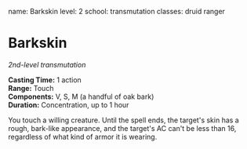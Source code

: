 name: Barkskin
level: 2
school: transmutation
classes: druid
         ranger

# Barkskin 
_2nd-level transmutation_ 

**Casting Time:** 1 action    
**Range:** Touch    
**Components:** V, S, M (a handful of oak bark)    
**Duration:** Concentration, up to 1 hour 

You touch a willing creature. Until the spell ends, the target's skin has a rough, bark-like appearance, and the target's AC can't be less than 16, regardless of what kind of armor it is wearing.